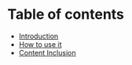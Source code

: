 # Table of contents

* [Introduction](README.md)
* [How to use it](how-to-use-it.md)
* [Content Inclusion](content-inclusion.md)

